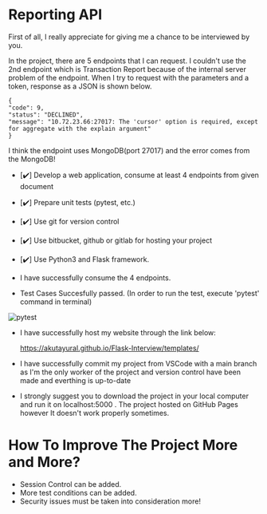 # Reporting API
First of all, I really appreciate for giving me a chance to be interviewed by you.

In the project, there are 5 endpoints that I can request. I couldn't use the 2nd endpoint which is Transaction Report because of the internal server problem of the 
endpoint. When I try to request with the parameters and a token, response as a JSON is shown below.

    {
    "code": 9,
    "status": "DECLINED",
    "message": "10.72.23.66:27017: The 'cursor' option is required, except for aggregate with the explain argument"
    }

I think the endpoint uses MongoDB(port 27017) and the error comes from the MongoDB!

- [:heavy_check_mark:] Develop a web application, consume at least 4 endpoints from given document
- [:heavy_check_mark:] Prepare unit tests (pytest, etc.)
- [:heavy_check_mark:] Use git for version control
- [:heavy_check_mark:] Use bitbucket, github or gitlab for hosting your project
- [:heavy_check_mark:] Use Python3 and Flask framework. 


- I have successfully consume the 4 endpoints. 

- Test Cases Succesfully passed. (In order to run the test, execute 'pytest' command in terminal)

![pytest](https://user-images.githubusercontent.com/69294802/216920096-a39527d2-949e-4805-a335-469cf6243a3a.png)

- I have successfully host my website through the link below:

  https://akutayural.github.io/Flask-Interview/templates/

- I have successfully commit my project from VSCode with a main branch as I'm the only worker of the project and version control have been made and everthing is
up-to-date

- I strongly suggest you to download the project in your local computer and run it on localhost:5000 . The project hosted on GitHub Pages however It doesn't work properly sometimes.

# How To Improve The Project More and More?
- Session Control can be added.
- More test conditions can be added.
- Security issues must be taken into consideration more!


